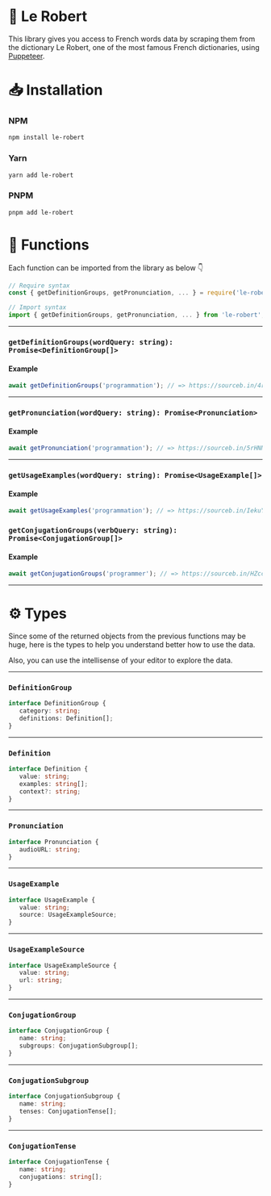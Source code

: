 # 📕 Le Robert
This library gives you access to French words data by scraping them from the dictionary Le Robert, one of the most famous French dictionaries, using [Puppeteer](https://pptr.dev/).

# 📥 Installation
### NPM
```bash
npm install le-robert
```
### Yarn
```bash
yarn add le-robert
```
### PNPM
```bash
pnpm add le-robert
```

# 🔧 Functions
Each function can be imported from the library as below 👇
```js
// Require syntax
const { getDefinitionGroups, getPronunciation, ... } = require('le-robert');

// Import syntax
import { getDefinitionGroups, getPronunciation, ... } from 'le-robert';
```

---

### `getDefinitionGroups(wordQuery: string): Promise<DefinitionGroup[]>`
#### Example
```js
await getDefinitionGroups('programmation'); // => https://sourceb.in/4rSVNnS0rQ
```

---

### `getPronunciation(wordQuery: string): Promise<Pronunciation>`
#### Example
```js
await getPronunciation('programmation'); // => https://sourceb.in/5rHNNIWFZD
```

---

### `getUsageExamples(wordQuery: string): Promise<UsageExample[]>`
#### Example
```js
await getUsageExamples('programmation'); // => https://sourceb.in/IekuY8L8Jp
```

### `getConjugationGroups(verbQuery: string): Promise<ConjugationGroup[]>`
#### Example
```js
await getConjugationGroups('programmer'); // => https://sourceb.in/HZccVYUGzJ
```

---

# ⚙️ Types
Since some of the returned objects from the previous functions may be huge, here is the types to help you understand better how to use the data.

Also, you can use the intellisense of your editor to explore the data.

---

### `DefinitionGroup`
```ts
interface DefinitionGroup {
   category: string;
   definitions: Definition[];
}
```

---

### `Definition`
```ts
interface Definition {
   value: string;
   examples: string[];
   context?: string;
}
```

---

### `Pronunciation`
```ts
interface Pronunciation {
   audioURL: string;
}
```

---

### `UsageExample`
```ts
interface UsageExample {
   value: string;
   source: UsageExampleSource;
}
```

---

### `UsageExampleSource`
```ts
interface UsageExampleSource {
   value: string;
   url: string;
}
```

---

### `ConjugationGroup`
```ts
interface ConjugationGroup {
   name: string;
   subgroups: ConjugationSubgroup[];
}
```

---

### `ConjugationSubgroup`
```ts
interface ConjugationSubgroup {
   name: string;
   tenses: ConjugationTense[];
}
```

---

### `ConjugationTense`
```ts
interface ConjugationTense {
   name: string;
   conjugations: string[];
}
```